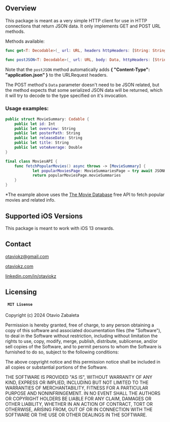 ## Overview

This package is meant as a very simple HTTP client for use in HTTP connections that return JSON data. It only implements GET and POST URL methods. 

Methods available:

```Swift
func get<T: Decodable>(_ url: URL, headers httpHeaders: [String: String]?) async throws -> T

func postJSON<T: Decodable>(_ url: URL, body: Data, httpHeaders: [String: String]?) async throws -> T
``` 

Note that the ```postJSON``` method automatically adds **{ "Content-Type": "application.json" }** to the URLRequest headers.

The POST method's ```Data``` parameter doesn't need to be JSON related, but the method expects that some serialized JSON data will be returned, which it will try to decode to the type specified on it's invocation.

### Usage examples:

```Swift
public struct MovieSummary: Codable {
	public let id: Int
	public let overview: String
	public let posterPath: String
	public let releaseDate: String
	public let title: String
	public let voteAverage: Double
}

final class MoviesAPI {
    func fetchPopularMovies() async throws -> [MovieSummary] {
    		let popularMoviesPage: MovieSummariesPage = try await JSONHttpClient.shared.get(popularMoviesURL, headers: apiHeaders)
    		return popularMoviesPage.movieSummaries
    }    
}

```
*The example above uses the [The Movie Database](https://www.themoviedb.org/) free API to fetch popular movies and related info.
 
## Supported iOS Versions

This package is meant to work with iOS 13 onwards.

## Contact

otaviokz@gmail.com

[otaviokz.com](https://otaviokz.com)

[linkedin.com/in/otaviokz](http://www.linkedin.com/in/otaviokz)

## Licensing 

#### <p>```  MIT Lisense  ```</p>

Copyright (c) 2024 Otavio Zabaleta

Permission is hereby granted, free of charge, to any person obtaining a copy
of this software and associated documentation files (the "Software"), to deal
in the Software without restriction, including without limitation the rights
to use, copy, modify, merge, publish, distribute, sublicense, and/or sell
copies of the Software, and to permit persons to whom the Software is
furnished to do so, subject to the following conditions:

The above copyright notice and this permission notice shall be included in all
copies or substantial portions of the Software.

THE SOFTWARE IS PROVIDED "AS IS", WITHOUT WARRANTY OF ANY KIND, EXPRESS OR
IMPLIED, INCLUDING BUT NOT LIMITED TO THE WARRANTIES OF MERCHANTABILITY,
FITNESS FOR A PARTICULAR PURPOSE AND NONINFRINGEMENT. IN NO EVENT SHALL THE
AUTHORS OR COPYRIGHT HOLDERS BE LIABLE FOR ANY CLAIM, DAMAGES OR OTHER
LIABILITY, WHETHER IN AN ACTION OF CONTRACT, TORT OR OTHERWISE, ARISING FROM,
OUT OF OR IN CONNECTION WITH THE SOFTWARE OR THE USE OR OTHER DEALINGS IN THE
SOFTWARE.
